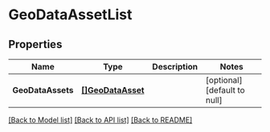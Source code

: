 # GeoDataAssetList

## Properties
Name | Type | Description | Notes
------------ | ------------- | ------------- | -------------
**GeoDataAssets** | [**[]GeoDataAsset**](GeoDataAsset.md) |  | [optional] [default to null]

[[Back to Model list]](../README.md#documentation-for-models) [[Back to API list]](../README.md#documentation-for-api-endpoints) [[Back to README]](../README.md)


